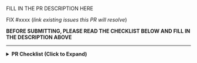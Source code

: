 FILL IN THE PR DESCRIPTION HERE

FIX #xxxx (*link existing issues this PR will resolve*)

**BEFORE SUBMITTING, PLEASE READ THE CHECKLIST BELOW AND FILL IN THE DESCRIPTION ABOVE**

---

<details>
<!-- inside this <details> section, markdown rendering does not work, so we use raw html here. -->
<summary><b> PR Checklist (Click to Expand) </b></summary>

<p>Thank you for your contribution to LMCache! Before submitting the pull request, please ensure the PR meets the following criteria. This helps us maintain the code quality and improve the efficiency of the review process.</p>

<h3>PR Title and Classification</h3>
<p>Please try to classify PRs for easy understanding of the type of changes. The PR title is prefixed appropriately to indicate the type of change. Please use one of the following:</p>
<ul>
    <li><code>[Bugfix]</code> for bug fixes.</li>
    <li><code>[CI/Build]</code> for build or continuous integration improvements.</li>
    <li><code>[Doc]</code> for documentation fixes and improvements.</li>
    <li><code>[Model]</code> for adding a new model or improving an existing model. Model name should appear in the title.</li>
    <li><code>[Core]</code> for changes in the core LMCache logic (e.g., <code>LMCacheEngine</code>, <code>Backend</code> etc.)</li>
    <li><code>[Misc]</code> for PRs that do not fit the above categories. Please use this sparingly.</li>
</ul>
<p><strong>Note:</strong> If the PR spans more than one category, please include all relevant prefixes.</p>

<h3>Code Quality</h3>

<p>The PR need to meet the following code quality standards:</p>

<ul>
    <li>The code need to be well-documented to ensure future contributors can easily understand the code.</li>
    <li> Please include sufficient tests to ensure the change is stay correct and robust. This includes both unit tests and integration tests.</li>
</ul>

<h3>What to Expect for the Reviews</h3>

To create a new tag for lmcache (Note: `v` prefix is required):
`git tag vx.x.x`
`git push origin vx.x.x` (same version again)

For example:
`git tag v0.3.0`
`git push origin v0.3.0`

In case the workflow fails, delete the tag and try again:
`git tag -d vx.x.x`
`git push origin :refs/tags/vx.x.x`

For example:
`git tag -d v0.3.0`
`git push origin :refs/tags/v0.3.0`

To create a new release and publish `lmcache` Python package to PyPi:
`git remote add upstream git@github.com:LMCache/LMCache.git`
`gh release create vx.x.x --repo LMCache/LMCache --title "vx.x.x" --notes "<Add description>"`

For example:
`git remote add upstream git@github.com:LMCache/LMCache.git`
`gh release create v0.3.0 --repo LMCache/LMCache --title "v0.3.0" --notes "LMCache v0.3.0 is a feature release. Users are encouraged to upgrade for the best experience."`

> [!TIP]
> The creation of a release and subsequent tag generation can be done alternatively from the LMCache [releases](https://github.com/LMCache/LMCache/releases) page.

We aim to address all PRs in a timely manner. If no one reviews your PR within 5 days, please @-mention one of KuntaiDu, ApostaC or YaoJiayi.
